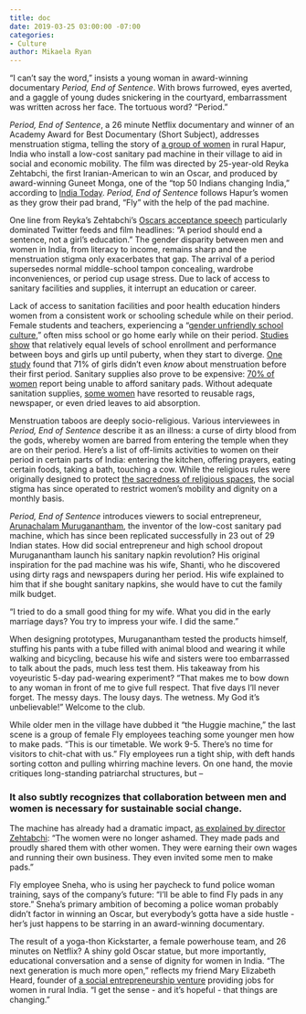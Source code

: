 ```yaml
---
title: doc
date: 2019-03-25 03:00:00 -07:00
categories:
- Culture
author: Mikaela Ryan
---
```


“I can’t say the word,” insists a young woman in award-winning documentary _Period, End of Sentence_. With brows furrowed, eyes averted, and a gaggle of young dudes snickering in the courtyard, embarrassment was written across her face. The tortuous word? “Period.”

_Period, End of Sentence_, a 26 minute Netflix documentary and winner of an Academy Award for Best Documentary (Short Subject), addresses menstruation stigma, telling the story of [a group of women](https://www.bbc.com/news/world-asia-india-47307335) in rural Hapur, India who install a low-cost sanitary pad machine in their village to aid in social and economic mobility. The film was directed by 25-year-old Reyka Zehtabchi, the first Iranian-American to win an Oscar, and produced by award-winning Guneet Monga, one of the “top 50 Indians changing India,” according to [India Today](https://www.indiatoday.in/magazine/cover-story/story/20121224-guneet-monga-helped-give-independent-cinema-a-facelift-761047-1999-11-30). _Period, End of Sentence_ follows Hapur’s women as they grow their pad brand, “Fly” with the help of the pad machine. 

One line from Reyka’s Zehtabchi’s [Oscars acceptance speech](https://www.goodmorningamerica.com/culture/story/documentary-short-oscar-winner-period-end-sentence-girls-61281827) particularly dominated Twitter feeds and film headlines: “A period should end a sentence, not a girl’s education.” The gender disparity between men and women in India, from literacy to income, remains sharp and the menstruation stigma only exacerbates that gap. The arrival of a period supersedes normal middle-school tampon concealing, wardrobe inconveniences, or period cup usage stress. Due to lack of access to sanitary facilities and supplies, it interrupt an education or career. 

Lack of access to sanitation facilities and poor health education hinders women from a consistent work or schooling schedule while on their period. Female students and teachers,  experiencing a “[gender unfriendly school culture](https://www.tandfonline.com/doi/full/10.3402/gha.v9.33032?scroll=top&needAccess=true),” often miss school or go home early while on their period. [Studies show](https://www.tandfonline.com/doi/full/10.3402/gha.v9.33032?scroll=top&needAccess=true) that relatively equal levels of school enrollment and performance between boys and girls up until puberty, when they start to diverge. [One study](http://menstrualhygieneday.org/wp-content/uploads/2016/04/FSG-Menstrual-Health-Landscape_India.pdf) found that 71% of girls didn’t even _know_ about menstruation before their first period. Sanitary supplies also prove to be expensive: [70% of women](http://menstrualhygieneday.org/wp-content/uploads/2016/04/FSG-Menstrual-Health-Landscape_India.pdf) report being unable to afford sanitary pads. Without adequate sanitation supplies, [some women](https://www.ncbi.nlm.nih.gov/pmc/articles/PMC4408698/#ref12) have resorted to reusable rags, newspaper, or even dried leaves to aid absorption. 

Menstruation taboos are deeply socio-religious. Various interviewees in _Period, End of Sentence_ describe it as an illness: a curse of dirty blood from the gods, whereby women are barred from entering the temple when they are on their period. Here’s a list of off-limits activities to women on their period in certain parts of India: entering the kitchen, offering prayers, eating certain foods, taking a bath, touching a cow. While the religious rules were originally designed to protect [the sacredness of religious spaces](https://digitalcommons.wku.edu/cgi/viewcontent.cgi?article=1702&context=stu_hon_theses), the social stigma has since operated to restrict women’s mobility and dignity on a monthly basis. 

_Period, End of Sentence_ introduces viewers to social entrepreneur, [Arunachalam Muruganantham](https://www.ted.com/talks/arunachalam_muruganantham_how_i_started_a_sanitary_napkin_revolution), the inventor of the low-cost sanitary pad machine, which has since been replicated successfully in 23 out of 29 Indian states. How did social entrepreneur and high school dropout Muruganantham launch his sanitary napkin revolution? His original inspiration for the pad machine was his wife, Shanti, who he discovered using dirty rags and newspapers during her period. His wife explained to him that if she bought sanitary napkins, she would have to cut the family milk budget.

“I tried to do a small good thing for my wife. What you did in the early marriage days? You try to impress your wife. I did the same.” 

When designing prototypes, Muruganantham tested the products himself, stuffing his pants with a tube filled with animal blood and wearing it while walking and bicycling, because his wife and sisters were too embarrassed to talk about the pads, much less test them. His takeaway from his voyeuristic 5-day pad-wearing experiment? “That makes me to bow down to any woman in front of me to give full respect. That five days I’ll never forget. The messy days. The lousy days. The wetness. My God it’s unbelievable!” Welcome to the club.

While older men in the village have dubbed it “the Huggie machine,” the last scene is a group of female Fly employees teaching some younger men how to make pads. “This is our timetable. We work 9-5. There’s no time for visitors to chit-chat with us.” Fly employees run a tight ship, with deft hands sorting cotton and pulling whirring machine levers. On one hand, the movie critiques long-standing patriarchal structures, but – 

### It also subtly recognizes that collaboration between men and women is necessary for sustainable social change. 

The machine has already had a dramatic impact, [as explained by director Zehtabchi](https://www.youtube.com/watch?v=5VEa77Gma24): “The women were no longer ashamed. They made pads and proudly shared them with other women. They were earning their own wages and running their own business. They even invited some men to make pads.”

Fly employee Sneha, who is using her paycheck to fund police woman training, says of the company’s future: “I’ll be able to find Fly pads in any store.” Sneha’s primary ambition of becoming a police woman probably didn’t factor in winning an Oscar, but everybody’s gotta have a side hustle - her’s just happens to be starring in an award-winning documentary. 

The result of a yoga-thon Kickstarter, a female powerhouse team, and 26 minutes on Netflix? A shiny gold Oscar statue, but more importantly, educational conversation and a sense of dignity for women in India. “The next generation is much more open,” reflects my friend Mary Elizabeth Heard, founder of [a social entrepreneurship venture](https://marigold.company/) providing jobs for women in rural India. “I get the sense - and it’s hopeful - that things are changing.” 

